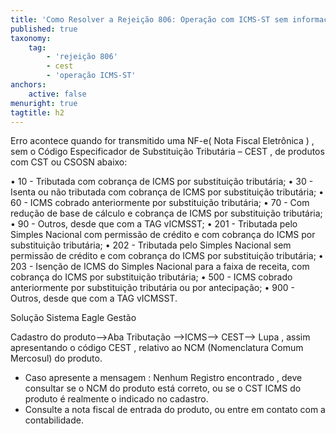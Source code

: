```yaml
---
title: 'Como Resolver a Rejeição 806: Operação com ICMS-ST sem informação do CEST?'
published: true
taxonomy:
    tag:
        - 'rejeição 806'
        - cest
        - 'operação ICMS-ST'
anchors:
    active: false
menuright: true
tagtitle: h2
---
```


 Erro acontece quando for transmitido uma NF-e( Nota Fiscal Eletrônica ) , sem o Código Especificador de Substituição Tributária – CEST , de produtos com  CST ou CSOSN abaixo:
 
•	10 - Tributada com cobrança de ICMS por substituição tributária;
•	30 - Isenta ou não tributada com cobrança de ICMS por substituição tributária;
•	60 - ICMS cobrado anteriormente por substituição tributária;
•	70 - Com redução de base de cálculo e cobrança de ICMS por substituição tributária;
•	90 - Outros, desde que com a TAG vICMSST;
•	201 - Tributada pelo Simples Nacional com permissão de crédito e com cobrança do ICMS por substituição tributária;
•	202 - Tributada pelo Simples Nacional sem permissão de crédito e com cobrança do ICMS por substituição tributária;
•	203 - Isenção de ICMS do Simples Nacional para a faixa de receita, com cobrança do ICMS por substituição tributária;
•	500 - ICMS cobrado anteriormente por substituição tributária ou por antecipação;
•	900 - Outros, desde que com a TAG vICMSST.

Solução Sistema Eagle Gestão

Cadastro do produto-->Aba Tributação -->ICMS--> CEST--> Lupa , assim apresentando o código CEST , relativo ao NCM (Nomenclatura Comum Mercosul)  do produto.

* Caso apresente a mensagem : Nenhum Registro encontrado , deve consultar se o NCM do produto está correto,  ou se o CST ICMS do produto é realmente o indicado no cadastro. 
* Consulte a nota fiscal de entrada do produto, ou entre em contato com a contabilidade.
